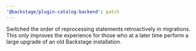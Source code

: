 ```yaml
---
'@backstage/plugin-catalog-backend': patch
---
```


Switched the order of reprocessing statements retroactively in migrations. This only improves the experience for those who at a later time perform a large upgrade of an old Backstage installation.
